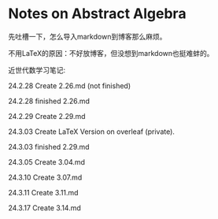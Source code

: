 # Notes on Abstract Algebra

先吐槽一下，怎么导入markdown到博客那么麻烦。

不用LaTeX的原因：不好放博客，但没想到markdown也挺难蚌的。

近世代数学习笔记:

24.2.28 Create 2.26.md (not finished)

24.2.28 finished 2.26.md

24.2.29 Create 2.29.md

24.3.03 Create LaTeX Version on overleaf (private).

24.3.03 finished 2.29.md

24.3.05 Create 3.04.md

24.3.10 Create 3.07.md

24.3.11 Create 3.11.md

24.3.17 Create 3.14.md

